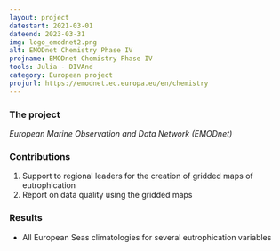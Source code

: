 ```yaml
---
layout: project
datestart: 2021-03-01
dateend: 2023-03-31
img: logo_emodnet2.png
alt: EMODnet Chemistry Phase IV 
projname: EMODnet Chemistry Phase IV
tools: Julia - DIVAnd
category: European project
projurl: https://emodnet.ec.europa.eu/en/chemistry
---
```


### The project

_European Marine Observation and Data Network (EMODnet)_

### Contributions 

1. Support to regional leaders for the creation of gridded maps of eutrophication
2. Report on data quality using the gridded maps

### Results

- All European Seas climatologies for several eutrophication variables